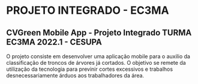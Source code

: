 # PROJETO INTEGRADO - EC3MA
## CVGreen Mobile App -  Projeto Integrado TURMA EC3MA 2022.1 - CESUPA

  O projeto consiste em desenvolver uma aplicação mobile para o  auxilio
da classificação de troncos de árvores já cortados. O objetivo se remete
da utilização da tecnologia para previnir cortes  excessivos e trabalhos
desnecessariamente árduos aos trabalhadores da área.
